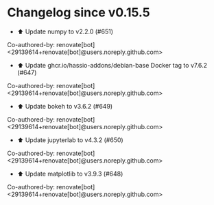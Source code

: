 # Changelog since v0.15.5
- ⬆️ Update numpy to v2.2.0 (#651)

Co-authored-by: renovate[bot] <29139614+renovate[bot]@users.noreply.github.com> 
- ⬆️ Update ghcr.io/hassio-addons/debian-base Docker tag to v7.6.2 (#647)

Co-authored-by: renovate[bot] <29139614+renovate[bot]@users.noreply.github.com> 
- ⬆️ Update bokeh to v3.6.2 (#649)

Co-authored-by: renovate[bot] <29139614+renovate[bot]@users.noreply.github.com> 
- ⬆️ Update jupyterlab to v4.3.2 (#650)

Co-authored-by: renovate[bot] <29139614+renovate[bot]@users.noreply.github.com> 
- ⬆️ Update matplotlib to v3.9.3 (#648)

Co-authored-by: renovate[bot] <29139614+renovate[bot]@users.noreply.github.com> 
